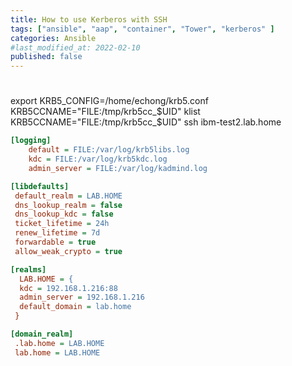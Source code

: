 ```yaml
---
title: How to use Kerberos with SSH
tags: ["ansible", "aap", "container", "Tower", "kerberos" ]
categories: Ansible
#last_modified_at: 2022-02-10
published: false
---
```


#
export KRB5_CONFIG=/home/echong/krb5.conf 
KRB5CCNAME="FILE:/tmp/krb5cc_$UID" klist
KRB5CCNAME="FILE:/tmp/krb5cc_$UID" ssh ibm-test2.lab.home

```ini
[logging]
    default = FILE:/var/log/krb5libs.log
    kdc = FILE:/var/log/krb5kdc.log
    admin_server = FILE:/var/log/kadmind.log

[libdefaults]
 default_realm = LAB.HOME
 dns_lookup_realm = false
 dns_lookup_kdc = false
 ticket_lifetime = 24h
 renew_lifetime = 7d
 forwardable = true
 allow_weak_crypto = true

[realms]
  LAB.HOME = {
  kdc = 192.168.1.216:88
  admin_server = 192.168.1.216
  default_domain = lab.home
 }

[domain_realm]
 .lab.home = LAB.HOME
 lab.home = LAB.HOME
```

